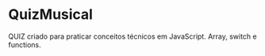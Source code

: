 # QuizMusical
QUIZ criado para praticar conceitos técnicos em JavaScript. Array, switch e functions. 
